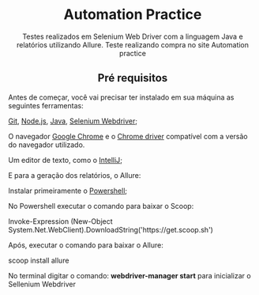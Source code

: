 <h1 align="center">Automation Practice</h1>
<p align="center">Testes realizados em Selenium Web Driver com a linguagem Java e relatórios utilizando Allure. Teste realizando compra no site Automation practice</p>


<h2 align="center">Pré requisitos</h2>

<p> Antes de começar, você vai precisar ter instalado em sua máquina as seguintes ferramentas:</p>
<p><a href="https://git-scm.com">Git</a>, <a href="https://nodejs.org/en/">Node.js</a>, <a href="https://www.java.com/pt-BR/download/ie_manual.jsp?locale=pt_BR">Java</a>, <a href="https://www.selenium.dev/downloads/">Selenium Webdriver</a>;</p>
<p>O navegador <a href="https://www.google.com/intl/pt-BR/chrome/">Google Chrome</a> e o <a href="https://chromedriver.chromium.org/downloads">Chrome driver</a> compatível com a versão do navegador utilizado.
<p>Um editor de texto, como o <a href="https://www.jetbrains.com/pt-br/idea/download/#section=windows">IntelliJ</a>;</p>
<p></p>
<p>E para a geração dos relatórios, o Allure:
<p>Instalar primeiramente o <a href="https://github.com/PowerShell/PowerShell/releases/tag/v7.1.3">Powershell</a>;</p>
<p>No Powershell executar o comando para baixar o Scoop:</p>
 <p> Invoke-Expression (New-Object System.Net.WebClient).DownloadString('https://get.scoop.sh')</p>
<p>Após, executar o comando para baixar o Allure:</p>
  <p>scoop install allure</p>
  
 <p>No terminal digitar o comando: <b>webdriver-manager start</b> para inicializar o Sellenium Webdriver</p>
